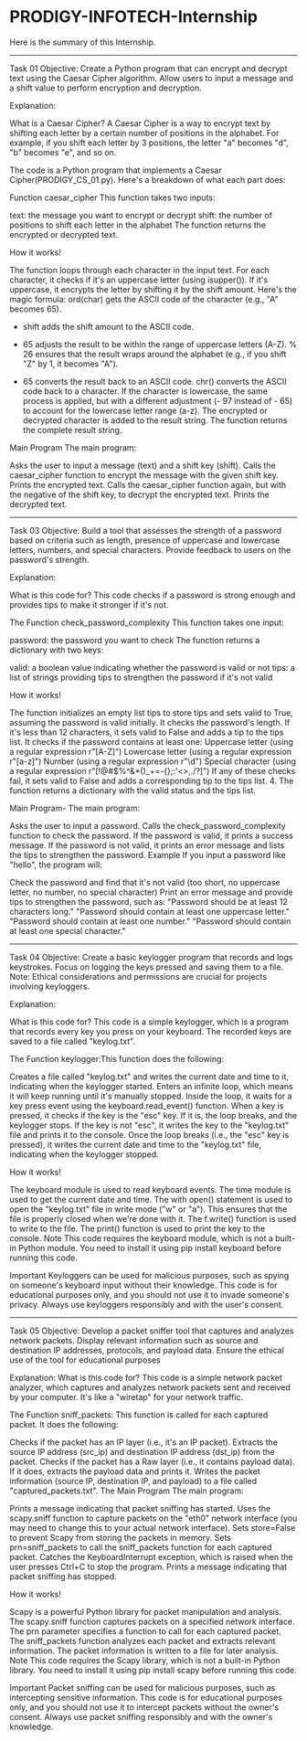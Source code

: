 # PRODIGY-INFOTECH-Internship

Here is the summary of this Internship.
____________________________________________________________________________________________________________________________________________________________________
Task 01 Objective: Create a Python program that can encrypt and decrypt text using the Caesar Cipher algorithm. Allow users to input a message and a shift value to perform encryption and decryption.

Explanation: 

What is a Caesar Cipher?
A Caesar Cipher is a way to encrypt text by shifting each letter by a certain number of positions in the alphabet. 
For example, if you shift each letter by 3 positions, the letter "a" becomes "d", "b" becomes "e", and so on.

The code is a Python program that implements a Caesar Cipher(PRODIGY_CS_01.py).
Here's a breakdown of what each part does:

Function caesar_cipher This function takes two inputs:

text: the message you want to encrypt or decrypt
shift: the number of positions to shift each letter in the alphabet
The function returns the encrypted or decrypted text.

How it works!

The function loops through each character in the input text.
For each character, it checks if it's an uppercase letter (using isupper()).
If it's uppercase, it encrypts the letter by shifting it by the shift amount. Here's the magic formula:
ord(char) gets the ASCII code of the character (e.g., "A" becomes 65).
+ shift adds the shift amount to the ASCII code.
- 65 adjusts the result to be within the range of uppercase letters (A-Z).
% 26 ensures that the result wraps around the alphabet (e.g., if you shift "Z" by 1, it becomes "A").
+ 65 converts the result back to an ASCII code.
chr() converts the ASCII code back to a character.
If the character is lowercase, the same process is applied, but with a different adjustment (- 97 instead of - 65) to account for the lowercase letter range (a-z).
The encrypted or decrypted character is added to the result string.
The function returns the complete result string.

Main Program The main program:

Asks the user to input a message (text) and a shift key (shift).
Calls the caesar_cipher function to encrypt the message with the given shift key.
Prints the encrypted text.
Calls the caesar_cipher function again, but with the negative of the shift key, to decrypt the encrypted text.
Prints the decrypted text.


___________________________________________________________________________________________________________________________________________________________________

Task 03 Objective: Build a tool that assesses the strength of a password based on criteria such as length, presence of uppercase and lowercase letters, numbers, and special characters. Provide feedback to users on the password's strength.

Explanation:

What is this code for?
This code checks if a password is strong enough and provides tips to make it stronger if it's not.

The Function check_password_complexity This function takes one input:

password: the password you want to check
The function returns a dictionary with two keys:

valid: a boolean value indicating whether the password is valid or not
tips: a list of strings providing tips to strengthen the password if it's not valid

How it works!

The function initializes an empty list tips to store tips and sets valid to True, assuming the password is valid initially.
It checks the password's length. If it's less than 12 characters, it sets valid to False and adds a tip to the tips list.
It checks if the password contains at least one:
Uppercase letter (using a regular expression r"[A-Z]")
Lowercase letter (using a regular expression r"[a-z]")
Number (using a regular expression r"\d")
Special character (using a regular expression r"[!@#$%^&*()_+=-{};:'<>,./?]")
If any of these checks fail, it sets valid to False and adds a corresponding tip to the tips list. 4. The function returns a dictionary with the valid status and the tips list.

Main Program- The main program:

Asks the user to input a password.
Calls the check_password_complexity function to check the password.
If the password is valid, it prints a success message.
If the password is not valid, it prints an error message and lists the tips to strengthen the password.
Example If you input a password like "hello", the program will:

Check the password and find that it's not valid (too short, no uppercase letter, no number, no special character)
Print an error message and provide tips to strengthen the password, such as:
"Password should be at least 12 characters long."
"Password should contain at least one uppercase letter."
"Password should contain at least one number."
"Password should contain at least one special character."

___________________________________________________________________________________________________________________________________________________________________

Task 04 Objective: Create a basic keylogger program that records and logs keystrokes. Focus on logging the keys pressed and saving them to a file. Note: Ethical considerations and permissions are crucial for projects involving keyloggers.

Explanation:

What is this code for? 
This code is a simple keylogger, which is a program that records every key you press on your keyboard. The recorded keys are saved to a file called "keylog.txt".

The Function keylogger:This function does the following:

Creates a file called "keylog.txt" and writes the current date and time to it, indicating when the keylogger started.
Enters an infinite loop, which means it will keep running until it's manually stopped.
Inside the loop, it waits for a key press event using the keyboard.read_event() function.
When a key is pressed, it checks if the key is the "esc" key. If it is, the loop breaks, and the keylogger stops.
If the key is not "esc", it writes the key to the "keylog.txt" file and prints it to the console.
Once the loop breaks (i.e., the "esc" key is pressed), it writes the current date and time to the "keylog.txt" file, indicating when the keylogger stopped.

How it works!

The keyboard module is used to read keyboard events.
The time module is used to get the current date and time.
The with open() statement is used to open the "keylog.txt" file in write mode ("w" or "a"). This ensures that the file is properly closed when we're done with it.
The f.write() function is used to write to the file.
The print() function is used to print the key to the console.
Note This code requires the keyboard module, which is not a built-in Python module. You need to install it using pip install keyboard before running this code.

Important Keyloggers can be used for malicious purposes, such as spying on someone's keyboard input without their knowledge. This code is for educational purposes only, and you should not use it to invade someone's privacy. Always use keyloggers responsibly and with the user's consent.
___________________________________________________________________________________________________________________________________________________________________

Task 05 Objective: Develop a packet sniffer tool that captures and analyzes network packets. Display relevant information such as source and destination IP addresses, protocols, and payload data. Ensure the ethical use of the tool for educational purposes

Explanation:
What is this code for? 
This code is a simple network packet analyzer, which captures and analyzes network packets sent and received by your computer. It's like a "wiretap" for your network traffic.

The Function sniff_packets: This function is called for each captured packet. It does the following:

Checks if the packet has an IP layer (i.e., it's an IP packet).
Extracts the source IP address (src_ip) and destination IP address (dst_ip) from the packet.
Checks if the packet has a Raw layer (i.e., it contains payload data).
If it does, extracts the payload data and prints it.
Writes the packet information (source IP, destination IP, and payload) to a file called "captured_packets.txt".
The Main Program The main program:

Prints a message indicating that packet sniffing has started.
Uses the scapy.sniff function to capture packets on the "eth0" network interface (you may need to change this to your actual network interface).
Sets store=False to prevent Scapy from storing the packets in memory.
Sets prn=sniff_packets to call the sniff_packets function for each captured packet.
Catches the KeyboardInterrupt exception, which is raised when the user presses Ctrl+C to stop the program.
Prints a message indicating that packet sniffing has stopped.

How it works!

Scapy is a powerful Python library for packet manipulation and analysis.
The scapy.sniff function captures packets on a specified network interface.
The prn parameter specifies a function to call for each captured packet.
The sniff_packets function analyzes each packet and extracts relevant information.
The packet information is written to a file for later analysis.
Note This code requires the Scapy library, which is not a built-in Python library. You need to install it using pip install scapy before running this code.

Important Packet sniffing can be used for malicious purposes, such as intercepting sensitive information. This code is for educational purposes only, and you should not use it to intercept packets without the owner's consent. Always use packet sniffing responsibly and with the owner's knowledge.
